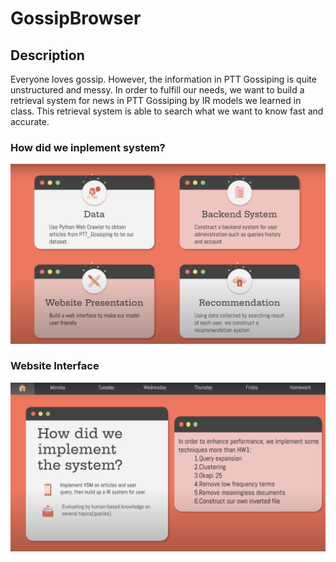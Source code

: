 # GossipBrowser

## Description

Everyone loves gossip. However, the information in PTT Gossiping is quite unstructured and messy. In order to fulfill our needs, we want to build a retrieval system for news in PTT Gossiping by IR models we learned in class. This retrieval system is able to search what we want to know fast and accurate.

### How did we inplement system?

![image](https://github.com/ziyuan912/GossipBrowser/blob/master/Function.png)

### Website Interface

![image](https://github.com/ziyuan912/GossipBrowser/blob/master/Implementation.png)

